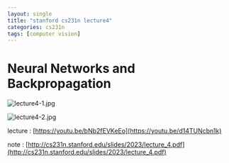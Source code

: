 ```yaml
---
layout: single
title: "stanford cs231n lecture4"
categories: cs231n
tags: [computer vision]
---
```


**Neural Networks and Backpropagation**
=============

![lecture4-1.jpg](/assets/images/2023-07-04-lecture4/lecture4-1.jpg)

![lecture4-2.jpg](/assets/images/2023-07-04-lecture4/lecture4-2.jpg)

lecture : [https://youtu.be/bNb2fEVKeEo](https://youtu.be/d14TUNcbn1k)

note : [http://cs231n.stanford.edu/slides/2023/lecture_4.pdf](http://cs231n.stanford.edu/slides/2023/lecture_4.pdf)